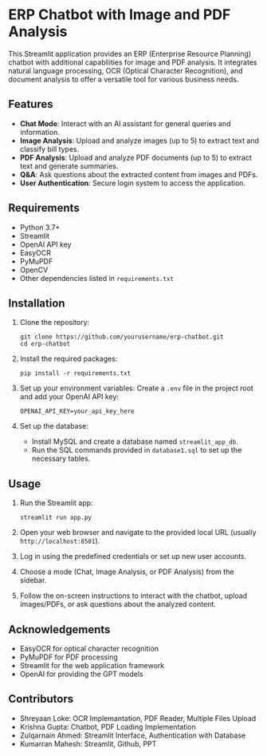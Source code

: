# ERP Chatbot with Image and PDF Analysis

This Streamlit application provides an ERP (Enterprise Resource Planning) chatbot with additional capabilities for image and PDF analysis. It integrates natural language processing, OCR (Optical Character Recognition), and document analysis to offer a versatile tool for various business needs.

## Features

- **Chat Mode**: Interact with an AI assistant for general queries and information.
- **Image Analysis**: Upload and analyze images (up to 5) to extract text and classify bill types.
- **PDF Analysis**: Upload and analyze PDF documents (up to 5) to extract text and generate summaries.
- **Q&A**: Ask questions about the extracted content from images and PDFs.
- **User Authentication**: Secure login system to access the application.

## Requirements

- Python 3.7+
- Streamlit
- OpenAI API key
- EasyOCR
- PyMuPDF
- OpenCV
- Other dependencies listed in `requirements.txt`

## Installation

1. Clone the repository:
   ```
   git clone https://github.com/yourusername/erp-chatbot.git
   cd erp-chatbot
   ```

2. Install the required packages:
   ```
   pip install -r requirements.txt
   ```

3. Set up your environment variables:
   Create a `.env` file in the project root and add your OpenAI API key:
   ```
   OPENAI_API_KEY=your_api_key_here
   ```

4. Set up the database:
   - Install MySQL and create a database named `streamlit_app_db`.
   - Run the SQL commands provided in `database1.sql` to set up the necessary tables.

## Usage

1. Run the Streamlit app:
   ```
   streamlit run app.py
   ```

2. Open your web browser and navigate to the provided local URL (usually `http://localhost:8501`).

3. Log in using the predefined credentials or set up new user accounts.

4. Choose a mode (Chat, Image Analysis, or PDF Analysis) from the sidebar.

5. Follow the on-screen instructions to interact with the chatbot, upload images/PDFs, or ask questions about the analyzed content.

## Acknowledgements

- EasyOCR for optical character recognition
- PyMuPDF for PDF processing
- Streamlit for the web application framework
- OpenAI for providing the GPT models

## Contributors

- Shreyaan Loke: OCR Implemantation, PDF Reader, Multiple Files Upload
- Krishna Gupta: Chatbot, PDF Loading Implementation
- Zulqarnain Ahmed: Streamlit Interface, Authentication with Database
- Kumarran Mahesh: Streamlit, Github, PPT
